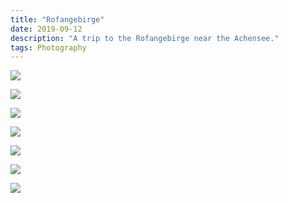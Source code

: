 ```yaml
---
title: "Rofangebirge"
date: 2019-09-12
description: "A trip to the Rofangebirge near the Achensee."
tags: Photography
---
```



![](https://ams03pap001files.storage.live.com/y4mUpO1n00P4CaBMl22A5xgYfbe3--wJ5P5AH2SRy0BHz85L_pkxzeWWFFyvtvoharst23y_O0lbNb4zZCjoHc2zxPt97G_B5ahiA4bRbCUiux1-6Kg-rC9bq_4ZkyMEjri1ECq8JnlihRftILJdXr3cxolQwq-ziMKjfH4Q2auSXz-lr6HWwwY2-Fgr16cf9MC?width=5724&height=3816&cropmode=none)

![](https://ams03pap001files.storage.live.com/y4mCuJcmIk6g3-GO9J20hymF0g1MjHFQcz--Vx0XgyW4b0Ey54CgPQOOH6cmV1tcVCEdmuN2TkAoRTpT8k_p-o5QgEgHcDyPFG10OWnOaszOF_rjSZed78irTRkBf2n-iI8-P5cAt9BKeHK-Y4u_b0_ebUzMwfm7Mt_bgBBA4DPWxuzyFoVRRHKHzOd6RcD6tdq?width=3989&height=5983&cropmode=none)

![](https://ams03pap001files.storage.live.com/y4mzJQH-41zj577oji1GjNcjVs4_GL3H-2CBiP_4c58vaIBfZ7h6H1WpRc2ERhsAkXoKp1Skim9GgX-GAYiD-WGtvt5FGkPbPr8C4NDIr0Aw6CiQBI7sUgF3aurgrqQ6WvKBJ40AT_OhyoAB_38RIuWTtez3MlhHqzSMbAUlAVLWa2_K6gNGpYM3u4O9GLKuyut?width=3809&height=5713&cropmode=none)

![](https://ams03pap001files.storage.live.com/y4mLZthhbqwaic4OqPFh9jDVggrMKen4A8LUqbtTq-ukCMwCJpfN0A6zNADL6QYEVO6pQj3s9BUAJIoeGwTg5-LkkEaZpgl4nxV2tbjrskYjZ5vWY45tg6Rn-Vz4oaLLesHl30ZExjcE9oe28LApUG25FqtyZiEz7ndPb8wK8Nm4HGtcFZBVDuH5V6Prg_KbgSN?width=6000&height=4000&cropmode=none)

![](https://ams03pap001files.storage.live.com/y4mffGnTyZZGfYIwMS3VXf8oXLeDTRlo3rHeeThuVT9Fs6HoUw-ZMoOMKangVrqa20izYlfcypj2gZ4_GE6XFL-OTNHbbX5bGIRzwBuKnIb0wZazYRSM6ROjFQkKi4ZgB192S1seps_D7bbx9TX3NfPUEwzcKrKhTLNcDVntgNTyGtdHI-jnCGQoDvIERZ66poP?width=3782&height=5673&cropmode=none)

![](https://ams03pap001files.storage.live.com/y4m7tHgESKiToKufn9oLqZosZwSR7mgWFr6zuzH0xvs4sa-39-nlitrEfKEvVU9fozg9Gv0SfjYBr8VXDSZkBjbkhrbQGk7_T7g_uTprPCXdu9AZqzQDIsFZl1QhFzzLqG1YIAnyHTpccTh40fgT-7VCWUvnHt2cKL0YP2UTcqaN5AYW_6Jj8X0bQaIXF0jdeG6?width=6000&height=4000&cropmode=none)

![](https://ams03pap001files.storage.live.com/y4mOaZxrIBrMZsQH7uxIqlJMCIsDeVSCdMs2j01WRZKueItGMZeomASvhaB-za9YtZmHEi-atjWHvOd-Ah4emiqXOKql0nHxH909QpGwFJNxNQf0w7RXgsvMWrfybVvWPTsViR0eNy4EgLfJFAVEY1dCVq97UCDvD75TSxHuMfFSOOxwp2dXZz67ncj2GC3tio0?width=6000&height=4000&cropmode=none)
